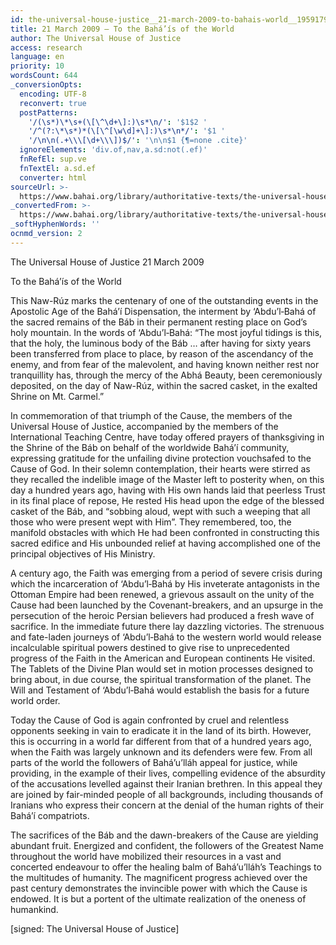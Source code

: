 ```yaml
---
id: the-universal-house-justice__21-march-2009-to-bahais-world__1959179120__en
title: 21 March 2009 – To the Bahá’ís of the World
author: The Universal House of Justice
access: research
language: en
priority: 10
wordsCount: 644
_conversionOpts:
  encoding: UTF-8
  reconvert: true
  postPatterns:
    '/(\s*)\*\s+(\[\^\d+\]:)\s*\n/': '$1$2 '
    '/^(?:\*\s*)*(\[\^[\w\d]+\]:)\s*\n*/': '$1 '
    '/\n\n(.+\\\[\d+\\\])$/': '\n\n$1 {¶=none .cite}'
  ignoreElements: 'div.of,nav,a.sd:not(.ef)'
  fnRefEl: sup.ve
  fnTextEl: a.sd.ef
  converter: html
sourceUrl: >-
  https://www.bahai.org/library/authoritative-texts/the-universal-house-of-justice/messages/20090321_001/20090321_001.xhtml
_convertedFrom: >-
  https://www.bahai.org/library/authoritative-texts/the-universal-house-of-justice/messages/20090321_001/20090321_001.xhtml
_softHyphenWords: ''
ocnmd_version: 2
---
```

The Universal House of Justice
21 March 2009

To the Bahá’ís of the World

This Naw-Rúz marks the centenary of one of the outstanding events in the Apostolic Age of the Bahá’í Dispensation, the interment by ‘Abdu’l‑Bahá of the sacred remains of the Báb in their permanent resting place on God’s holy mountain. In the words of ‘Abdu’l‑Bahá: “The most joyful tidings is this, that the holy, the luminous body of the Báb … after having for sixty years been transferred from place to place, by reason of the ascendancy of the enemy, and from fear of the malevolent, and having known neither rest nor tranquillity has, through the mercy of the Abhá Beauty, been ceremoniously deposited, on the day of Naw-Rúz, within the sacred casket, in the exalted Shrine on Mt. Carmel.”

In commemoration of that triumph of the Cause, the members of the Universal House of Justice, accompanied by the members of the International Teaching Centre, have today offered prayers of thanksgiving in the Shrine of the Báb on behalf of the worldwide Bahá’í community, expressing gratitude for the unfailing divine protection vouchsafed to the Cause of God. In their solemn contemplation, their hearts were stirred as they recalled the indelible image of the Master left to posterity when, on this day a hundred years ago, having with His own hands laid that peerless Trust in its final place of repose, He rested His head upon the edge of the blessed casket of the Báb, and “sobbing aloud, wept with such a weeping that all those who were present wept with Him”. They remembered, too, the manifold obstacles with which He had been confronted in constructing this sacred edifice and His unbounded relief at having accomplished one of the principal objectives of His Ministry.

A century ago, the Faith was emerging from a period of severe crisis during which the incarceration of ‘Abdu’l‑Bahá by His inveterate antagonists in the Ottoman Empire had been renewed, a grievous assault on the unity of the Cause had been launched by the Covenant-breakers, and an upsurge in the persecution of the heroic Persian believers had produced a fresh wave of sacrifice. In the immediate future there lay dazzling victories. The strenuous and fate-laden journeys of ‘Abdu’l‑Bahá to the western world would release incalculable spiritual powers destined to give rise to unprecedented progress of the Faith in the American and European continents He visited. The Tablets of the Divine Plan would set in motion processes designed to bring about, in due course, the spiritual transformation of the planet. The Will and Testament of ‘Abdu’l‑Bahá would establish the basis for a future world order.

Today the Cause of God is again confronted by cruel and relentless opponents seeking in vain to eradicate it in the land of its birth. However, this is occurring in a world far different from that of a hundred years ago, when the Faith was largely unknown and its defenders were few. From all parts of the world the followers of Bahá’u’lláh appeal for justice, while providing, in the example of their lives, compelling evidence of the absurdity of the accusations levelled against their Iranian brethren. In this appeal they are joined by fair-minded people of all backgrounds, including thousands of Iranians who express their concern at the denial of the human rights of their Bahá’í compatriots.

The sacrifices of the Báb and the dawn-breakers of the Cause are yielding abundant fruit. Energized and confident, the followers of the Greatest Name throughout the world have mobilized their resources in a vast and concerted endeavour to offer the healing balm of Bahá’u’lláh’s Teachings to the multitudes of humanity. The magnificent progress achieved over the past century demonstrates the invincible power with which the Cause is endowed. It is but a portent of the ultimate realization of the oneness of humankind.

\[signed: The Universal House of Justice\]

